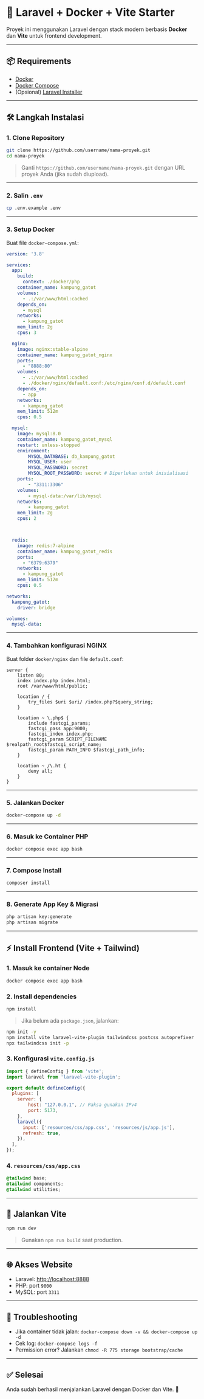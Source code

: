 # 🚀 Laravel + Docker + Vite Starter

Proyek ini menggunakan Laravel dengan stack modern berbasis **Docker** dan **Vite** untuk frontend development.

---

## 📦 Requirements

- [Docker](https://www.docker.com/)
- [Docker Compose](https://docs.docker.com/compose/)
- (Opsional) [Laravel Installer](https://laravel.com/docs/installation)

---

## 🛠️ Langkah Instalasi

### 1. Clone Repository

```bash
git clone https://github.com/username/nama-proyek.git
cd nama-proyek
```

> Ganti `https://github.com/username/nama-proyek.git` dengan URL proyek Anda (jika sudah diupload).

---

### 2. Salin `.env`

```bash
cp .env.example .env
```

---

### 3. Setup Docker

Buat file `docker-compose.yml`:

```yaml
version: '3.8'

services:
  app:
    build:
      context: ./docker/php
    container_name: kampung_gatot
    volumes:
      - .:/var/www/html:cached
    depends_on:
      - mysql
    networks:
      - kampung_gatot
    mem_limit: 2g
    cpus: 3

  nginx:
    image: nginx:stable-alpine
    container_name: kampung_gatot_nginx
    ports:
      - "8888:80"
    volumes:
      - .:/var/www/html:cached
      - ./docker/nginx/default.conf:/etc/nginx/conf.d/default.conf
    depends_on:
      - app
    networks:
      - kampung_gatot
    mem_limit: 512m
    cpus: 0.5

  mysql:
    image: mysql:8.0
    container_name: kampung_gatot_mysql
    restart: unless-stopped
    environment:
        MYSQL_DATABASE: db_kampung_gatot
        MYSQL_USER: user
        MYSQL_PASSWORD: secret
        MYSQL_ROOT_PASSWORD: secret # Diperlukan untuk inisialisasi
    ports:
        - "3311:3306"
    volumes:
        - mysql-data:/var/lib/mysql
    networks:
        - kampung_gatot
    mem_limit: 2g
    cpus: 2



  redis:
    image: redis:7-alpine
    container_name: kampung_gatot_redis
    ports:
      - "6379:6379"
    networks:
      - kampung_gatot
    mem_limit: 512m
    cpus: 0.5

networks:
  kampung_gatot:
    driver: bridge

volumes:
  mysql-data:
```

---

### 4. Tambahkan konfigurasi NGINX

Buat folder `docker/nginx` dan file `default.conf`:

```nginx
server {
    listen 80;
    index index.php index.html;
    root /var/www/html/public;

    location / {
        try_files $uri $uri/ /index.php?$query_string;
    }

    location ~ \.php$ {
        include fastcgi_params;
        fastcgi_pass app:9000;
        fastcgi_index index.php;
        fastcgi_param SCRIPT_FILENAME $realpath_root$fastcgi_script_name;
        fastcgi_param PATH_INFO $fastcgi_path_info;
    }

    location ~ /\.ht {
        deny all;
    }
}
```

---

### 5. Jalankan Docker

```bash
docker-compose up -d
```

---

### 6. Masuk ke Container PHP

```bash
docker compose exec app bash
```

---

### 7. Compose Install

```bash
composer install
```

---

### 8. Generate App Key & Migrasi

```bash
php artisan key:generate
php artisan migrate
```

---

## ⚡ Install Frontend (Vite + Tailwind)

### 1. Masuk ke container Node

```bash
docker compose exec app bash
```

### 2. Install dependencies

```bash
npm install
```

> Jika belum ada `package.json`, jalankan:

```bash
npm init -y
npm install vite laravel-vite-plugin tailwindcss postcss autoprefixer
npx tailwindcss init -p
```

### 3. Konfigurasi `vite.config.js`

```js
import { defineConfig } from 'vite';
import laravel from 'laravel-vite-plugin';

export default defineConfig({
  plugins: [
    server: {
        host: "127.0.0.1", // Paksa gunakan IPv4
        port: 5173,
    },
    laravel({
      input: ['resources/css/app.css', 'resources/js/app.js'],
      refresh: true,
    }),
  ],
});
```

### 4. `resources/css/app.css`

```css
@tailwind base;
@tailwind components;
@tailwind utilities;
```

---

## 🔁 Jalankan Vite

```bash
npm run dev
```

> Gunakan `npm run build` saat production.

---

## 🌐 Akses Website

- Laravel: <http://localhost:8888>
- PHP: port `9000`
- MySQL: port `3311`

---

## 🧽 Troubleshooting

- Jika container tidak jalan: `docker-compose down -v && docker-compose up -d`
- Cek log: `docker-compose logs -f`
- Permission error? Jalankan `chmod -R 775 storage bootstrap/cache`

---

## ✅ Selesai

Anda sudah berhasil menjalankan Laravel dengan Docker dan Vite. 🎉
